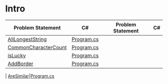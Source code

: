 # Intro 
|Problem Statement|C#|Problem Statement|C#|
|---|---|---|---|
[AllLongestString](https://github.com/suren-vanyan/CodeSignal/tree/master/Intro/AllLongestString)|[Program.cs](https://github.com/suren-vanyan/CodeSignal/blob/master/Intro/AllLongestString/AllLongestString/Program.cs)
[CommonCharacterCount]()|[Program.cs](https://github.com/suren-vanyan/CodeSignal/blob/master/Intro/CommonCharacterCount/CommonCharacterCount/Program.cs)
[isLucky]()|[Program.cs](https://github.com/suren-vanyan/CodeSignal/blob/master/Intro/isLucky/ConsoleApp1/Program.cs)
[AddBorder]()|[Program.cs](https://github.com/suren-vanyan/CodeSignal/blob/master/Intro/AddBorder/AddBorder/Program.cs)
|
[AreSimilar]()|[Program.cs](https://github.com/suren-vanyan/CodeSignal/blob/master/Intro/AreSimilar/AreSimilar/Program.cs)





